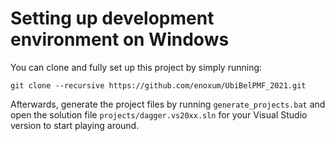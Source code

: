 # Setting up development environment on Windows

You can clone and fully set up this project by simply running:

```git
git clone --recursive https://github.com/enoxum/UbiBelPMF_2021.git
```

Afterwards, generate the project files by running `generate_projects.bat` and open the solution file `projects/dagger.vs20xx.sln` for your Visual Studio version to start playing around.
